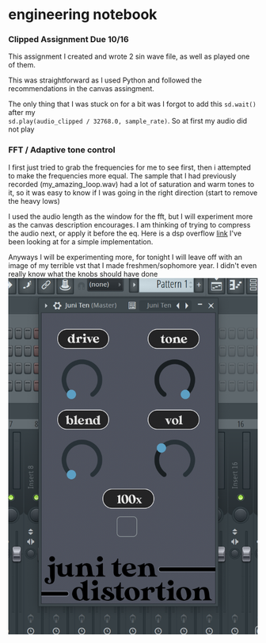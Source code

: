 # engineering notebook

### Clipped Assignment Due 10/16
This assignment I created and wrote 2 sin wave file, as well as played one of them.

This was straightforward as I used Python and followed the recommendations in the canvas assingment.

The only thing that I was stuck on for a bit was I forgot to add this `sd.wait()` after my  
`sd.play(audio_clipped / 32768.0, sample_rate)`. So at first my audio did not play

### FFT / Adaptive tone control
I first just tried to grab the frequencies for me to see first, then i attempted to make the frequencies more equal. 
The sample that I had previously recorded (my_amazing_loop.wav) had a lot of saturation and warm tones to it, so it was easy to know if I was going in the right direction (start to remove the heavy lows)

I used the audio length as the window for the fft, but I will experiment more as the canvas description encourages. I am thinking of trying to compress the audio next, or apply it before the eq. Here is a dsp overflow [link](https://dsp.stackexchange.com/questions/10536/help-implementing-audio-dynamic-range-compression?noredirect=1&lq=1) I've been looking at for a simple implementation.

Anyways I will be experimenting more, for tonight I will leave off with an image of my terrible vst that I made freshmen/sophomore year. I didn't even really know what the knobs should have done
![JuniTen](image.png)
